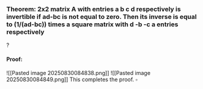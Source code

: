 ### Theorem: 2x2 matrix A with entries a b c d respectively is invertible if ad-bc is not equal to zero. Then its inverse is equal to (1/(ad-bc)) times a square matrix with d -b -c a entries respectively
?
#### Proof: 
![[Pasted image 20250830084838.png]]
![[Pasted image 20250830084849.png]]
This completes the proof. $\square$
